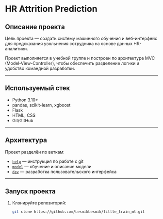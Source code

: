 # HR Attrition Prediction

## Описание проекта

Цель проекта — создать систему машинного обучения и веб-интерфейс для предсказания увольнения сотрудника на основе данных HR-аналитики.

Проект выполняется в учебной группе и построен по архитектуре MVC (Model-View-Controller), чтобы обеспечить разделение логики и удобство командной разработки.

---

## Используемый стек

- Python 3.10+
- pandas, scikit-learn, xgboost
- Flask
- HTML, CSS
- Git/GitHub

---

## Архитектура

Проект разделён по веткам:

- [`help`](../../tree/help) — инструкция по работе с git
- [`model`](../../tree/model) — обучение и описание модели
- [`dev`](../../tree/dev) — разработка пользовательского интерфейса 

---

## Запуск проекта

1. Клонируйте репозиторий:
   ```bash
   git clone https://github.com/LesnikLesnik/little_train_ml.git
